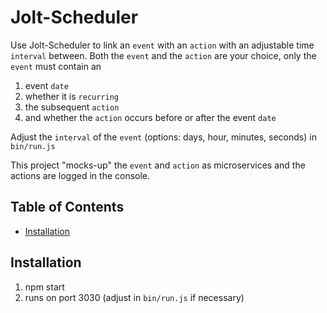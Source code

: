# Jolt-Scheduler

Use Jolt-Scheduler to link an `event` with an `action` with an adjustable time
`interval` between. Both the `event` and the `action` are your choice, only the
`event` must contain an

1. event `date`
2. whether it is `recurring`
3. the subsequent `action`
4. and whether the `action` occurs before or after the event `date`

Adjust the `interval` of the `event` (options: days, hour, minutes, seconds) in
`bin/run.js`

This project "mocks-up" the `event` and `action` as microservices and the actions
are logged in the console.

## Table of Contents

- [Installation](#installation)

## Installation

1. npm start
2. runs on port 3030 (adjust in `bin/run.js` if necessary)

